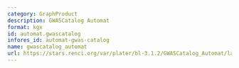 ```yaml
---
category: GraphProduct
description: GWASCatalog Automat
format: kgx
id: automat.gwascatalog
infores_id: automat-gwas-catalog
name: gwascatalog_automat
url: https://stars.renci.org/var/plater/bl-3.1.2/GWASCatalog_Automat/latest/kgx_files
---
```

